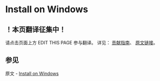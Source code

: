 # Install on Windows

## ！本页翻译征集中！

请点击页面上方 EDIT THIS PAGE 参与翻译。
详见：
[贡献指南]( https://github.com/JinMuInfo/MongoDB-Manual-zh/blob/master/CONTRIBUTING.md )、
[原文链接](  https://docs.mongodb.com/manual/tutorial/install-mongodb-on-windows/  )。

## 参见

原文 - [Install on Windows]( https://docs.mongodb.com/manual/tutorial/install-mongodb-on-windows/ )

